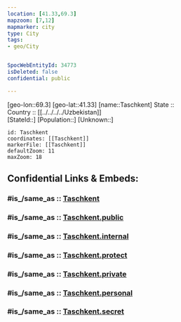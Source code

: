 ```yaml
---
location: [41.33,69.3] 
mapzoom: [7,12] 
mapmarker: city 
type: City
tags:
- geo/City


SpocWebEntityId: 34773
isDeleted: false
confidential: public

---
```

[geo-lon::69.3] 
[geo-lat::41.33] 
[name::Taschkent] 
State ::  
Country :: [[../../../../Uzbekistan]]  
[StateId::] 
[Population::] 
[Unknown::] 


```leaflet
id: Taschkent
coordinates: [[Taschkent]] 
markerFile: [[Taschkent]] 
defaultZoom: 11 
maxZoom: 18
```


## Confidential Links & Embeds: 

### #is_/same_as :: [Taschkent](/_Standards/Earth/Continent/Asia/Asia~Central/Uzbekistan/Regions~Uzbekistan/Tashkent/City/Taschkent.md) 

### #is_/same_as :: [Taschkent.public](/_public/Earth/Continent/Asia/Asia~Central/Uzbekistan/Regions~Uzbekistan/Tashkent/City/Taschkent.public.md) 

### #is_/same_as :: [Taschkent.internal](/_internal/Earth/Continent/Asia/Asia~Central/Uzbekistan/Regions~Uzbekistan/Tashkent/City/Taschkent.internal.md) 

### #is_/same_as :: [Taschkent.protect](/_protect/Earth/Continent/Asia/Asia~Central/Uzbekistan/Regions~Uzbekistan/Tashkent/City/Taschkent.protect.md) 

### #is_/same_as :: [Taschkent.private](/_private/Earth/Continent/Asia/Asia~Central/Uzbekistan/Regions~Uzbekistan/Tashkent/City/Taschkent.private.md) 

### #is_/same_as :: [Taschkent.personal](/_personal/Earth/Continent/Asia/Asia~Central/Uzbekistan/Regions~Uzbekistan/Tashkent/City/Taschkent.personal.md) 

### #is_/same_as :: [Taschkent.secret](/_secret/Earth/Continent/Asia/Asia~Central/Uzbekistan/Regions~Uzbekistan/Tashkent/City/Taschkent.secret.md)

